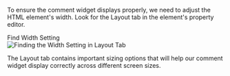 To ensure the comment widget displays properly, we need to adjust the HTML element's width. Look for the Layout tab in the element's property editor.

<div class="screenshot white-bg">
    <div class="title">Find Width Setting</div>
    <img class="screenshot-image" src="/images/installation-guides/bubble-io-step-3-find-width-setting.png" alt="Finding the Width Setting in Layout Tab" />
</div>

The Layout tab contains important sizing options that will help our comment widget display correctly across different screen sizes.
